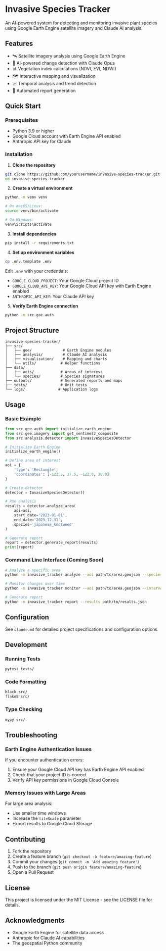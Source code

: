 # Invasive Species Tracker

An AI-powered system for detecting and monitoring invasive plant species using Google Earth Engine satellite imagery and Claude AI analysis.

## Features

- 🛰️ Satellite imagery analysis using Google Earth Engine
- 🤖 AI-powered change detection with Claude Opus
- 📊 Vegetation index calculations (NDVI, EVI, NDWI)
- 🗺️ Interactive mapping and visualization
- 📈 Temporal analysis and trend detection
- 📄 Automated report generation

## Quick Start

### Prerequisites

- Python 3.9 or higher
- Google Cloud account with Earth Engine API enabled
- Anthropic API key for Claude

### Installation

1. **Clone the repository**
```bash
git clone https://github.com/yourusername/invasive-species-tracker.git
cd invasive-species-tracker
```

2. **Create a virtual environment**
```bash
python -m venv venv

# On macOS/Linux:
source venv/bin/activate

# On Windows:
venv\Scripts\activate
```

3. **Install dependencies**
```bash
pip install -r requirements.txt
```

4. **Set up environment variables**
```bash
cp .env.template .env
```

Edit `.env` with your credentials:
- `GOOGLE_CLOUD_PROJECT`: Your Google Cloud project ID
- `GOOGLE_CLOUD_API_KEY`: Your Google Cloud API key with Earth Engine enabled
- `ANTHROPIC_API_KEY`: Your Claude API key

5. **Verify Earth Engine connection**
```bash
python -m src.gee.auth
```

## Project Structure

```
invasive-species-tracker/
├── src/
│   ├── gee/              # Earth Engine modules
│   ├── analysis/         # Claude AI analysis
│   ├── visualization/    # Mapping and charts
│   └── utils/           # Helper functions
├── data/
│   ├── aois/            # Areas of interest
│   └── species/         # Species signatures
├── outputs/             # Generated reports and maps
├── tests/               # Unit tests
└── logs/               # Application logs
```

## Usage

### Basic Example

```python
from src.gee.auth import initialize_earth_engine
from src.gee.imagery import get_sentinel2_composite
from src.analysis.detector import InvasiveSpeciesDetector

# Initialize Earth Engine
initialize_earth_engine()

# Define area of interest
aoi = {
    'type': 'Rectangle',
    'coordinates': [-122.5, 37.5, -122.0, 38.0]
}

# Create detector
detector = InvasiveSpeciesDetector()

# Run analysis
results = detector.analyze_area(
    aoi=aoi,
    start_date='2023-01-01',
    end_date='2023-12-31',
    species='japanese_knotweed'
)

# Generate report
report = detector.generate_report(results)
print(report)
```

### Command Line Interface (Coming Soon)

```bash
# Analyze a specific area
python -m invasive_tracker analyze --aoi path/to/area.geojson --species kudzu

# Monitor changes over time
python -m invasive_tracker monitor --aoi path/to/area.geojson --interval monthly

# Generate report
python -m invasive_tracker report --results path/to/results.json
```

## Configuration

See `claude.md` for detailed project specifications and configuration options.

## Development

### Running Tests
```bash
pytest tests/
```

### Code Formatting
```bash
black src/
flake8 src/
```

### Type Checking
```bash
mypy src/
```

## Troubleshooting

### Earth Engine Authentication Issues

If you encounter authentication errors:

1. Ensure your Google Cloud API key has Earth Engine API enabled
2. Check that your project ID is correct
3. Verify API key permissions in Google Cloud Console

### Memory Issues with Large Areas

For large area analysis:
- Use smaller time windows
- Increase the `tileScale` parameter
- Export results to Google Cloud Storage

## Contributing

1. Fork the repository
2. Create a feature branch (`git checkout -b feature/amazing-feature`)
3. Commit your changes (`git commit -m 'Add amazing feature'`)
4. Push to the branch (`git push origin feature/amazing-feature`)
5. Open a Pull Request

## License

This project is licensed under the MIT License - see the LICENSE file for details.

## Acknowledgments

- Google Earth Engine for satellite data access
- Anthropic for Claude AI capabilities
- The geospatial Python community
